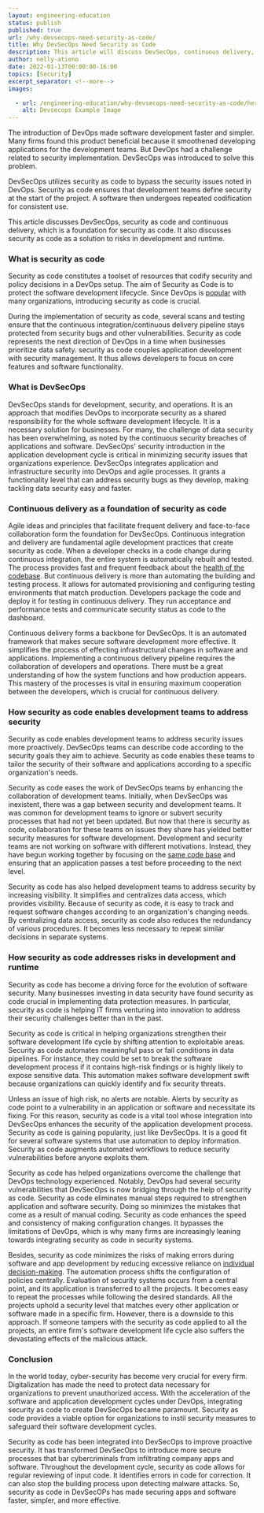 ```yaml
---
layout: engineering-education
status: publish
published: true
url: /why-devsecops-need-security-as-code/
title: Why DevSecOps Need Security as Code
description: This article will discuss DevSecOps, continuous delivery, and security as code as a solution to risks in development and runtime.
author: nelly-atieno
date: 2022-01-13T00:00:00-16:00
topics: [Security]
excerpt_separator: <!--more-->
images:

  - url: /engineering-education/why-devsecops-need-security-as-code/hero.jpg
    alt: Devsecops Example Image
---
```


The introduction of DevOps made software development faster and simpler. Many firms found this product beneficial because it smoothened developing applications for the development teams. But DevOps had a challenge related to security implementation. DevSecOps was introduced to solve this problem.

DevSecOps utilizes security as code to bypass the security issues noted in DevOps. Security as code ensures that development teams define security at the start of the project. A software then undergoes repeated codification for consistent use.

This article discusses DevSecOps, security as code and continuous delivery, which is a foundation for security as code. It also discusses security as code as a solution to risks in development and runtime.

### What is security as code

Security as code constitutes a toolset of resources that codify security and policy decisions in a DevOps setup. The aim of Security as Code is to protect the software development lifecycle. Since DevOps is [popular](https://www.bmc.com/blogs/security-as-code/) with many organizations, introducing security as code is crucial.

During the implementation of security as code, several scans and testing ensure that the continuous integration/continuous delivery pipeline stays protected from security bugs and other vulnerabilities. Security as code represents the next direction of DevOps in a time when businesses prioritize data safety. security as code couples application development with security management. It thus allows developers to focus on core features and software functionality.

### What is DevSecOps

DevSecOps stands for development, security, and operations. It is an approach that modifies DevOps to incorporate security as a shared responsibility for the whole software development lifecycle. It is a necessary solution for businesses. For many, the challenge of data security has been overwhelming, as noted by the continuous security breaches of applications and software. DevSecOps' security introduction in the application development cycle is critical in minimizing security issues that organizations experience. DevSecOps integrates application and infrastructure security into DevOps and agile processes. It grants a functionality level that can address security bugs as they develop, making tackling data security easy and faster.

### Continuous delivery as a foundation of security as code

Agile ideas and principles that facilitate frequent delivery and face-to-face collaboration form the foundation for DevSecOps. Continuous integration and delivery are fundamental agile development practices that create security as code. When a developer checks in a code change during continuous integration, the entire system is automatically rebuilt and tested. The process provides fast and frequent feedback about the [health of the codebase](https://www.oreilly.com/library/view/devopssec/9781491971413/ch04.html). But continuous delivery is more than automating the building and testing process. It allows for automated provisioning and configuring testing environments that match production. Developers package the code and deploy it for testing in continuous delivery. They run acceptance and performance tests and communicate security status as code to the dashboard.

Continuous delivery forms a backbone for DevSecOps. It is an automated framework that makes secure software development more effective. It simplifies the process of effecting infrastructural changes in software and applications. Implementing a continuous delivery pipeline requires the collaboration of developers and operations. There must be a great understanding of how the system functions and how production appears. This mastery of the processes is vital in ensuring maximum cooperation between the developers, which is crucial for continuous delivery.

### How security as code enables development teams to address security

Security as code enables development teams to address security issues more proactively. DevSecOps teams can describe code according to the security goals they aim to achieve. Security as code enables these teams to tailor the security of their software and applications according to a specific organization's needs.

Security as code eases the work of DevSecOps teams by enhancing the collaboration of development teams. Initially, when DevSecOps was inexistent, there was a gap between security and development teams. It was common for development teams to ignore or subvert security processes that had not yet been updated. But now that there is security as code, collaboration for these teams on issues they share has yielded better security measures for software development. Development and security teams are not working on software with different motivations. Instead, they have begun working together by focusing on the [same code base](https://www.accurics.com/blog/security-blog/security-as-code-devsecops-future-of-security/) and ensuring that an application passes a test before proceeding to the next level.

Security as code has also helped development teams to address security by increasing visibility. It simplifies and centralizes data access, which provides visibility. Because of security as code, it is easy to track and request software changes according to an organization's changing needs. By centralizing data access, security as code also reduces the redundancy of various procedures. It becomes less necessary to repeat similar decisions in separate systems.

### How security as code addresses risks in development and runtime

Security as code has become a driving force for the evolution of software security. Many businesses investing in data security have found security as code crucial in implementing data protection measures. In particular, security as code is helping IT firms venturing into innovation to address their security challenges better than in the past.

Security as code is critical in helping organizations strengthen their software development life cycle by shifting attention to exploitable areas. Security as code automates meaningful pass or fail conditions in data pipelines. For instance, they could be set to break the software development process if it contains high-risk findings or is highly likely to expose sensitive data. This automation makes software development swift because organizations can quickly identify and fix security threats.

Unless an issue of high risk, no alerts are notable. Alerts by security as code point to a vulnerability in an application or software and necessitate its fixing. For this reason, security as code is a vital tool whose integration into DevSecOps enhances the security of the application development process. Security as code is gaining popularity, just like DevSecOps. It is a good fit for several software systems that use automation to deploy information. Security as code augments automated workflows to reduce security vulnerabilities before anyone exploits them.

Security as code has helped organizations overcome the challenge that DevOps technology experienced. Notably, DevOps had several security vulnerabilities that DevSecOps is now bridging through the help of security as code. Security as code eliminates manual steps required to strengthen application and software security. Doing so minimizes the mistakes that come as a result of manual coding. Security as code enhances the speed and consistency of making configuration changes. It bypasses the limitations of DevOps, which is why many firms are increasingly leaning towards integrating security as code in security systems.

Besides, security as code minimizes the risks of making errors during software and app development by reducing excessive reliance on [individual decision-making](https://www.globalsecuritymag.com/How-Security-as-Code-meets-new,20211101,117766.html). The automation process shifts the configuration of policies centrally. Evaluation of security systems occurs from a central point, and its application is transferred to all the projects. It becomes easy to repeat the processes while following the desired standards. All the projects uphold a security level that matches every other application or software made in a specific firm. However, there is a downside to this approach. If someone tampers with the security as code applied to all the projects, an entire firm's software development life cycle also suffers the devastating effects of the malicious attack.

### Conclusion

In the world today, cyber-security has become very crucial for every firm. Digitalization has made the need to protect data necessary for organizations to prevent unauthorized access. With the acceleration of the software and application development cycles under DevOps, integrating security as code to create DevSecOps became paramount. Security as code provides a viable option for organizations to instil security measures to safeguard their software development cycles.

Security as code has been integrated into DevSecOps to improve proactive security. It has transformed DevSecOps to introduce more secure processes that bar cybercriminals from infiltrating company apps and software. Throughout the development cycle, security as code allows for regular reviewing of input code. It identifies errors in code for correction. It can also stop the building process upon detecting malware attacks. So, security as code in DevSecOPs has made securing apps and software faster, simpler, and more effective.
